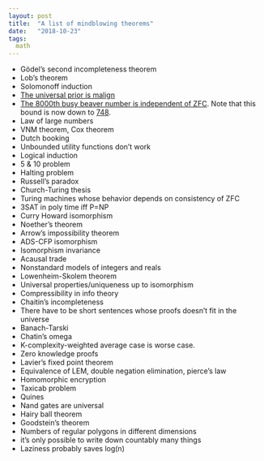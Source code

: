 ```yaml
---
layout: post
title:  "A list of mindblowing theorems"
date:   "2018-10-23"
tags:
  math
---
```



- Gödel’s second incompleteness theorem
- Lob’s theorem
- Solomonoff induction
- [The universal prior is malign](https://ordinaryideas.wordpress.com/2016/11/30/what-does-the-universal-prior-actually-look-like/)
- [The 8000th busy beaver number is independent of ZFC](https://www.scottaaronson.com/blog/?p=2725). Note that this bound is now down to [748](https://www.scottaaronson.com/blog/?p=3861#comment-1768296).
- Law of large numbers
- VNM theorem, Cox theorem
- Dutch booking
- Unbounded utility functions don’t work
- Logical induction
- 5 & 10 problem
- Halting problem
- Russell’s paradox
- Church-Turing thesis
- Turing machines whose behavior depends on consistency of ZFC
- 3SAT in poly time iff P=NP
- Curry Howard isomorphism
- Noether’s theorem
- Arrow’s impossibility theorem
- ADS-CFP isomorphism
- Isomorphism invariance
- Acausal trade
- Nonstandard models of integers and reals
- Lowenheim-Skolem theorem
- Universal properties/uniqueness up to isomorphism
- Compressibility in info theory
- Chaitin’s incompleteness
- There have to be short sentences whose proofs doesn’t fit in the universe
- Banach-Tarski
- Chatin’s omega
- K-complexity-weighted average case is worse case.
- Zero knowledge proofs
- Lavier’s fixed point theorem
- Equivalence of LEM, double negation elimination, pierce’s law
- Homomorphic encryption
- Taxicab problem
- Quines
- Nand gates are universal
- Hairy ball theorem
- Goodstein’s theorem
- Numbers of regular polygons in different dimensions
- it’s only possible to write down countably many things
- Laziness probably saves log(n)
